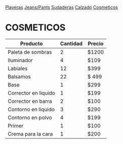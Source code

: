 [Playeras](./playeras.md)  [Jeans/Pants](./jeans.md)  [Sudaderas](./sudaderas.md)  [Calzado](./calzado.md) [Cosmeticos](./cosmeticos.md)
# COSMETICOS

| Producto | Cantidad | Precio |
|----------|----------|--------|
| Paleta de sombras | 2 | $1200 | 
| Iluminador | 4 | $109 |
| Labiales | 12 | $399 |
| Balsamos | 22 | $ 499 | 
| Base | 1 | $299 | 
| Corrector en liquido | 1 | $199 | 
| Corrector en barra | 2 | $100 | 
| Contorno en liquido | 3 | $290 |
| Contorno en polvo | 4 | $199 | 
| Primer | 1 | $100 | 
| Crema para la cara | 1 | $200 | 
